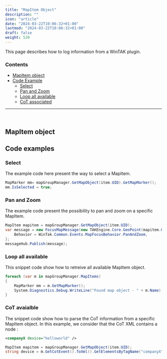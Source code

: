 ```yaml
---
title: "MapItem Object"
description: ""
icon: "article"
date: "2024-03-22T10:06:32+01:00"
lastmod: "2024-03-22T10:06:32+01:00"
draft: false
weight: 520
---
```


This page describes how to log information from a WinTAK plugin.

### Contents

- [MapItem object](#mapitem-object)
- [Code Example](#code-examples)
    - [Select](#select)
    - [Pan and Zoom](#pan-and-zoom)
    - [Loop all available](#loop-all-available)
    - [CoT associated](#cot-associated)
___

<br>

## MapItem object

## Code examples

### Select 

The example code here present the way to select a MapItem.

```cs
MapMarker mm= mapGroupManager.GetMapObject(item.UID).GetMapMarker();
mm.IsSelected = true;
```

### Pan and Zoom

The example code present the possibility to pan and zoom on a specific MapItem.

```cs
MapItem mapitem = mapGroupManager.GetMapObject(item.UID);
var message = new FocusMapMessage(new TAKEngine.Core.GeoPoint(mapitem.GetObjectPosition())){
    Behavior = WinTak.Common.Events.MapFocusBehavior.PanAndZoom,
};
messageHub.Publish(message);
```

### Loop all available

This snippet code show how to retreive all available MapItem object.

```cs
foreach (var m in mapGroupManager.MapItems)
{
    MapMarker mm = m.GetMapMarker();
    System.Diagnostics.Debug.WriteLine("Found map object - " + m.Name);
}
```

### CoT avaialble

The snippet code show how to parse the CoT information from a specific MapItem object. In this example, we consider that the CoT XML contains a node :
```xml
<companyX device="helloworld" />
```
    
```cs
MapItem mapitem = mapGroupManager.GetMapObject(item.UID);
string device = m.GetCotEvent().ToXml().GetElementsByTagName("companyX")[0].Attributes["device"].Value;
```